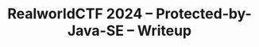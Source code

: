 ---
title: "RealworldCTF 2024 – Protected-by-Java-SE – Writeup"
redirect_to: "https://intrigus.org/research/2025/05/07/realworld-ctf-2024-using-codeql-to-find-bugs-in-codeql/"
categories: writeups
---